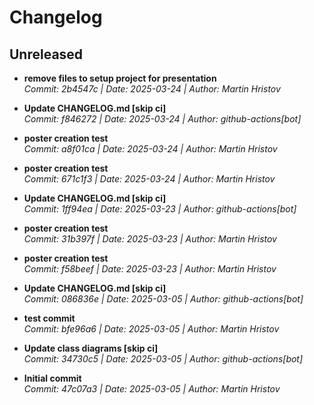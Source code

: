 # Changelog

## Unreleased
- **remove files to setup project for presentation**  
  *Commit: 2b4547c | Date: 2025-03-24 | Author: Martin Hristov*  

- **Update CHANGELOG.md [skip ci]**  
  *Commit: f846272 | Date: 2025-03-24 | Author: github-actions[bot]*  

- **poster creation test**  
  *Commit: a8f01ca | Date: 2025-03-24 | Author: Martin Hristov*  

- **poster creation test**  
  *Commit: 671c1f3 | Date: 2025-03-24 | Author: Martin Hristov*  

- **Update CHANGELOG.md [skip ci]**  
  *Commit: 1ff94ea | Date: 2025-03-23 | Author: github-actions[bot]*  

- **poster creation test**  
  *Commit: 31b397f | Date: 2025-03-23 | Author: Martin Hristov*  

- **poster creation test**  
  *Commit: f58beef | Date: 2025-03-23 | Author: Martin Hristov*  

- **Update CHANGELOG.md [skip ci]**  
  *Commit: 086836e | Date: 2025-03-05 | Author: github-actions[bot]*  

- **test commit**  
  *Commit: bfe96a6 | Date: 2025-03-05 | Author: Martin Hristov*  

- **Update class diagrams [skip ci]**  
  *Commit: 34730c5 | Date: 2025-03-05 | Author: github-actions[bot]*  

- **Initial commit**  
  *Commit: 47c07a3 | Date: 2025-03-05 | Author: Martin Hristov*  

